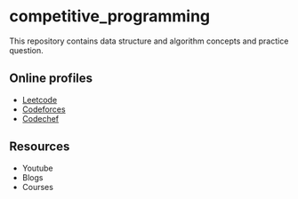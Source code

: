 # competitive_programming
This repository contains data structure and algorithm concepts and practice question.

## Online profiles
- [Leetcode](https://leetcode.com/mukesh153/)
- [Codeforces](https://codeforces.com/profile/mukesh7758negi)
- [Codechef](https://www.codechef.com/users/mukesh153)

## Resources
- Youtube
- Blogs
- Courses
